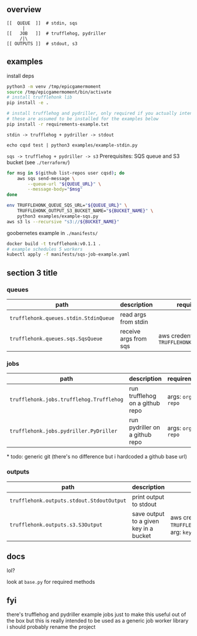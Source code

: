 ## overview
```
[[  QUEUE  ]]  # stdin, sqs
      |
[[   JOB   ]]  # trufflehog, pydriller
     /|\
[[ OUTPUTS ]]  # stdout, s3
```

## examples
install deps
```bash
python3 -m venv /tmp/epicgamermoment
source /tmp/epicgamermoment/bin/activate
# install trufflehonk lib
pip install -e .

# install trufflehog and pydriller, only required if you actually intend to use them.
# these are assumed to be installed for the examples below
pip install -r requirements-example.txt
```

`stdin -> trufflehog + pydriller -> stdout`
```
echo cqsd test | python3 examples/example-stdin.py
```

`sqs -> trufflehog + pydriller -> s3`
Prerequisites: SQS queue and S3 bucket (see `./terraform/`)
```bash
for msg in $(github list-repos user cqsd); do
    aws sqs send-message \
        --queue-url "${QUEUE_URL}" \
        --message-body="$msg"
done

env TRUFFLEHONK_QUEUE_SQS_URL="${QUEUE_URL}" \
    TRUFFLEHONK_OUTPUT_S3_BUCKET_NAME="${BUCKET_NAME}" \
    python3 examples/example-sqs.py
aws s3 ls --recursive "s3://${BUCKET_NAME}"
```

goobernetes example in `./manifests/`
```bash
docker build -t trufflehonk:v0.1.1 .
# example schedules 5 workers
kubectl apply -f manifests/sqs-job-example.yaml
```

## section 3 title
### queues
|path|description|requirements|
|-|-|-|
|`trufflehonk.queues.stdin.StdinQueue`|read args from stdin||
|`trufflehonk.queues.sqs.SqsQueue`|receive args from sqs|aws credentials and env `TRUFFLEHONK_QUEUE_SQS_URL`|

### jobs
|path|description|requirements|
|-|-|-|
|`trufflehonk.jobs.trufflehog.Trufflehog`|run trufflehog on a github repo|args: `org`, `repo`|
|`trufflehonk.jobs.pydriller.PyDriller`|run pydriller on a github repo|args: `org`, `repo`|

\* todo: generic git (there's no difference but i hardcoded a github base url)

### outputs
|path|description|requirements|
|-|-|-|
|`trufflehonk.outputs.stdout.StdoutOutput`|print output to stdout||
|`trufflehonk.outputs.s3.S3Output`|save output to a given key in a bucket|aws credentials, env `TRUFFLEHONK_OUTPUT_S3_BUCKET_NAME`, arg: `key`|

## docs
lol?

look at `base.py` for required methods

## fyi
there's trufflehog and pydriller example jobs just to make this useful out of
the box but this is really intended to be used as a generic job worker library
i should probably rename the project
